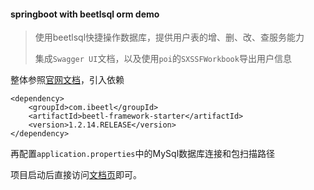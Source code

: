 #### springboot with beetlsql orm demo

> 使用beetlsql快捷操作数据库，提供用户表的增、删、改、查服务能力
>
> 集成`Swagger UI`文档，以及使用`poi`的`SXSSFWorkbook`导出用户信息

整体参照[官网文档](http://ibeetl.com/guide/#/beetlsql/)，引入依赖

```
<dependency>
    <groupId>com.ibeetl</groupId>
    <artifactId>beetl-framework-starter</artifactId>
    <version>1.2.14.RELEASE</version>
</dependency>
```

再配置`application.properties`中的MySql数据库连接和包扫描路径

项目启动后直接访问[文档页](http://localhost:8080/swagger-ui.html)即可。

